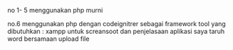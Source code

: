 no 1- 5 menggunakan php murni 

no.6 menggunakan php dengan codeignitrer sebagai framework 
tool yang dibutuhkan : xampp 
untuk screansoot dan penjelasaan aplikasi saya taruh word bersamaan upload file
